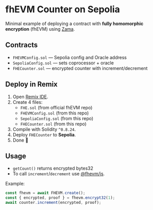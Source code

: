 
# fhEVM Counter on Sepolia

Minimal example of deploying a contract with **fully homomorphic encryption** (fhEVM) using [Zama](https://zama.ai).

## Contracts
- `FHEVMConfig.sol` — Sepolia config and Oracle address
- `SepoliaConfig.sol` — sets coprocessor + oracle
- `FHECounter.sol` — encrypted counter with increment/decrement

## Deploy in Remix
1. Open [Remix IDE](https://remix.ethereum.org).
2. Create 4 files:
   - `FHE.sol` (from official fhEVM repo)
   - `FHEVMConfig.sol` (from this repo)
   - `SepoliaConfig.sol` (from this repo)
   - `FHECounter.sol` (from this repo)
3. Compile with Solidity `^0.8.24`.
4. Deploy `FHECounter` to **Sepolia**.
5. Done 🎉

## Usage
- `getCount()` returns encrypted bytes32
- To call `increment`/`decrement` use [@fhevm/js](https://www.npmjs.com/package/@fhevm/js).

Example:
```js
const fhevm = await FHEVM.create();
const { encrypted, proof } = fhevm.encrypt32(1);
await counter.increment(encrypted, proof);

